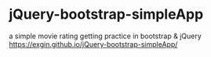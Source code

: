 # jQuery-bootstrap-simpleApp
a simple movie rating getting practice in bootstrap &amp; jQuery
https://exgin.github.io/jQuery-bootstrap-simpleApp/
